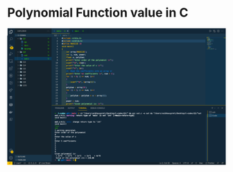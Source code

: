 # Polynomial Function value in C

![](https://github.com/VaibhavUpreti/C-codes/blob/main/Q2(Poly)/poly.png)
